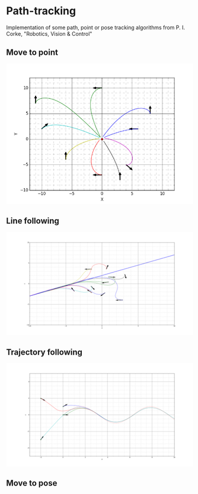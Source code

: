# Path-tracking 

Implementation of some path, point or pose tracking algorithms from P. I. Corke, "Robotics, Vision & Control"

## Move to point


![](Move2Point/images/test3.png)

## Line following

![](LineFollowing/images/random.png)

## Trajectory following

![](TrajectoryFollowing/images/test_3.png)


## Move to pose
